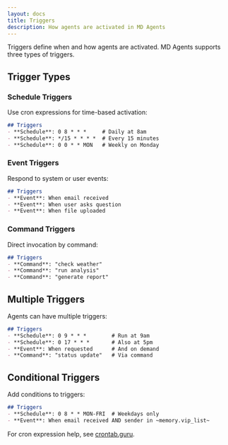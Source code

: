 ```yaml
---
layout: docs
title: Triggers
description: How agents are activated in MD Agents
---
```


Triggers define when and how agents are activated. MD Agents supports three types of triggers.

## Trigger Types

### Schedule Triggers

Use cron expressions for time-based activation:

```markdown
## Triggers
- **Schedule**: 0 8 * * *     # Daily at 8am
- **Schedule**: */15 * * * *  # Every 15 minutes
- **Schedule**: 0 0 * * MON   # Weekly on Monday
```

### Event Triggers

Respond to system or user events:

```markdown
## Triggers
- **Event**: When email received
- **Event**: When user asks question
- **Event**: When file uploaded
```

### Command Triggers

Direct invocation by command:

```markdown
## Triggers
- **Command**: "check weather"
- **Command**: "run analysis"
- **Command**: "generate report"
```

## Multiple Triggers

Agents can have multiple triggers:

```markdown
## Triggers
- **Schedule**: 0 9 * * *        # Run at 9am
- **Schedule**: 0 17 * * *       # Also at 5pm
- **Event**: When requested      # And on demand
- **Command**: "status update"   # Via command
```

## Conditional Triggers

Add conditions to triggers:

```markdown
## Triggers
- **Schedule**: 0 8 * * MON-FRI  # Weekdays only
- **Event**: When email received AND sender in ~memory.vip_list~
```

For cron expression help, see [crontab.guru](https://crontab.guru).